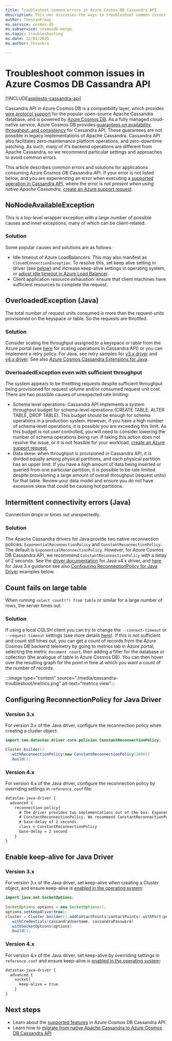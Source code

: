 ```yaml
---
title: Troubleshoot common errors in Azure Cosmos DB Cassandra API
description: This doc discusses the ways to troubleshoot common issues found in Azure Cosmos DB Cassandra API
author: TheovanKraay
ms.service: cosmos-db
ms.subservice: cosmosdb-mongo
ms.topic: troubleshooting
ms.date: 12/01/2020
ms.author: thvankra

---
```


# Troubleshoot common issues in Azure Cosmos DB Cassandra API
[!INCLUDE[appliesto-cassandra-api](includes/appliesto-cassandra-api.md)]

Cassandra API in Azure Cosmos DB is a compatibility layer, which provides [wire protocol support](cassandra-support.md) for the popular open-source Apache Cassandra database, and is powered by [Azure Cosmos DB](https://docs.microsoft.com/azure/cosmos-db/introduction). As a fully managed cloud-native service, Azure Cosmos DB provides [guarantees on availability, throughput, and consistency](https://azure.microsoft.com/support/legal/sla/cosmos-db/v1_3/) for Cassandra API. These guarantees are not possible in legacy implementations of Apache Cassandra. Cassandra API also facilitates zero-maintenance platform operations, and zero-downtime patching. As such, many of it's backend operations are different from Apache Cassandra, so we recommend particular settings and approaches to avoid common errors. 

This article describes common errors and solutions for applications consuming Azure Cosmos DB Cassandra API. If your error is not listed below, and you are experiencing an error when executing a [supported operation in Cassandra API](cassandra-support.md), where the error is *not present when using native Apache Cassandra*, [create an Azure support request](../azure-portal/supportability/how-to-create-azure-support-request.md).

## NoNodeAvailableException
This is a top-level wrapper exception with a large number of possible causes and inner exceptions, many of which can be client-related. 
### Solution
Some popular causes and solutions are as follows: 
- Idle timeout of Azure LoadBalancers: This may also manifest as `ClosedConnectionException`. To resolve this, set keep alive setting in driver (see [below](#enable-keep-alive-for-java-driver)) and increase keep-alive settings in operating system, or [adjust idle timeout in Azure Load Balancer](../load-balancer/load-balancer-tcp-idle-timeout.md?tabs=tcp-reset-idle-portal). 
- Client application resource exhaustion: ensure that client machines have sufficient resources to complete the request.

## OverloadedException (Java)
The total number of request units consumed is more than the request-units provisioned on the keyspace or table. So the requests are throttled.
### Solution
Consider scaling the throughput assigned to a keyspace or table from the Azure portal (see [here](manage-scale-cassandra.md) for scaling operations in Cassandra API) or you can implement a retry policy. For Java, see retry samples for [v3.x driver](https://github.com/Azure-Samples/azure-cosmos-cassandra-java-retry-sample) and [v4.x driver](https://github.com/Azure-Samples/azure-cosmos-cassandra-java-retry-sample-v4). See also [Azure Cosmos Cassandra Extensions for Java](https://github.com/Azure/azure-cosmos-cassandra-extensions).

### OverloadedException even with sufficient throughput 
The system appears to be throttling requests despite sufficient throughput being provisioned for request volume and/or consumed request unit cost. There are two possible causes of unexpected rate limiting:
- Schema level operations: Cassandra API implements a system throughput budget for schema-level operations (CREATE TABLE, ALTER TABLE, DROP TABLE). This budget should be enough for schema operations in a production system. However, if you have a high number of schema-level operations, it is possible you are exceeding this limit. As this budget is not user controlled, you will need to consider lowering the number of schema operations being run. If taking this action does not resolve the issue, or it is not feasible for your workload, [create an Azure support request](../azure-portal/supportability/how-to-create-azure-support-request.md).
- Data skew: when throughput is provisioned in Cassandra API, it is divided equally among physical partitions, and each physical partition has an upper limit. If you have a high amount of data being inserted or queried from one particular partition, it is possible to be rate limited despite provisioning a large amount of overall throughput (request units) for that table. Review your data model and ensure you do not have excessive skew that could be causing hot partitions. 

## Intermittent connectivity errors (Java) 
Connection drops or times out unexpectedly.

### Solution 
The Apache Cassandra drivers for Java provide two native reconnection policies: `ExponentialReconnectionPolicy` and `ConstantReconnectionPolicy`. The default is `ExponentialReconnectionPolicy`. However, for Azure Cosmos DB Cassandra API, we recommend `ConstantReconnectionPolicy` with a delay of 2 seconds. See the [driver documentation](https://docs.datastax.com/en/developer/java-driver/4.9/manual/core/reconnection/)  for Java v4.x driver, and [here](https://docs.datastax.com/en/developer/java-driver/3.7/manual/reconnection/) for Java 3.x guidance see also [Configuring ReconnectionPolicy for Java Driver](#configuring-reconnectionpolicy-for-java-driver) examples below.

## Count fails on large table
When running `select count(*) from table` or similar for a large number of rows, the server times out.

### Solution 
If using a local CQLSH client you can try to change the `--connect-timeout` or `--request-timeout` settings (see more details [here](https://cassandra.apache.org/doc/latest/tools/cqlsh.html)). If this is not sufficient and count still times out, you can get a count of records from the Azure Cosmos DB backend telemetry by going to metrics tab in Azure portal, selecting the metric `document count`, then adding a filter for the database or collection (the analogue of table in Azure Cosmos DB). You can then hover over the resulting graph for the point in time at which you want a count of the number of records.

:::image type="content" source="./media/cassandra-troubleshoot/metrics.png" alt-text="metrics view":::


## Configuring ReconnectionPolicy for Java Driver

### Version 3.x

For version 3.x of the Java driver, configure the reconnection policy when creating a cluster object:

```java
import com.datastax.driver.core.policies.ConstantReconnectionPolicy;

Cluster.builder()
  .withReconnectionPolicy(new ConstantReconnectionPolicy(2000))
  .build();
```

### Version 4.x

For version 4.x of the Java driver, configure the reconnection policy by overriding settings in `reference.conf` file:

```xml
datastax-java-driver {
  advanced {
    reconnection-policy{
      # The driver provides two implementations out of the box: ExponentialReconnectionPolicy and
      # ConstantReconnectionPolicy. We recommend ConstantReconnectionPolicy for Cassandra API, with 
      # base-delay of 2 seconds.
      class = ConstantReconnectionPolicy
      base-delay = 2 second
    }
}
```

## Enable keep-alive for Java Driver

### Version 3.x

For version 3.x of the Java driver, set keep-alive when creating a Cluster object, and ensure keep-alive is [enabled in the operating system](https://knowledgebase.progress.com/articles/Article/configure-OS-TCP-KEEPALIVE-000080089):

```java
import java.net.SocketOptions;
    
SocketOptions options = new SocketOptions();
options.setKeepAlive(true);
cluster = Cluster.builder().addContactPoints(contactPoints).withPort(port)
  .withCredentials(cassandraUsername, cassandraPassword)
  .withSocketOptions(options)
  .build();
```

### Version 4.x

For version 4.x of the Java driver, set keep-alive by overriding settings in `reference.conf` and ensure keep-alive is [enabled in the operating system](https://knowledgebase.progress.com/articles/Article/configure-OS-TCP-KEEPALIVE-000080089):

```xml
datastax-java-driver {
  advanced {
    socket{
      keep-alive = true
    }
}
```

## Next steps

- Learn about the [supported features](cassandra-support.md) in Azure Cosmos DB Cassandra API.
- Learn how to [migrate from native Apache Cassandra to Azure Cosmos DB Cassandra API](cassandra-migrate-cosmos-db-databricks.md)

